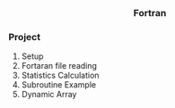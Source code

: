 <br />
<p align="center">
 <h3 align="center">Fortran</h3>

 </p>

 ### Project
 1. Setup
 2. Fortaran file reading
 3. Statistics Calculation
 4. Subroutine Example
 5. Dynamic Array